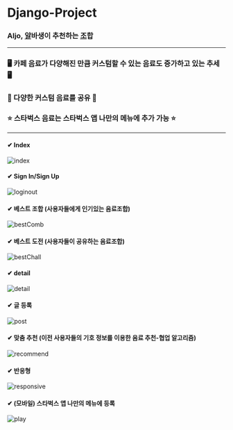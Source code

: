 Django-Project
===================
### Aljo, <u>알</u>바생이 추천하는 <u>조</u>합
<hr>

### 🖥 카페 음료가 다양해진 만큼 커스텀할 수 있는 음료도 증가하고 있는 추세 🖥<br>
### 📱 다양한 커스텀 음료를 공유 📱<br>
### ⭐ 스타벅스 음료는 스타벅스 앱 나만의 메뉴에 추가 가능 ⭐<br>
<hr>

#### ✔ Index<br>
![index](https://user-images.githubusercontent.com/64389162/118398791-27db5500-b695-11eb-9a64-729b0540b9ca.gif)
<br>

#### ✔ Sign In/Sign Up<br>
![loginout](https://user-images.githubusercontent.com/64389162/118398970-d8e1ef80-b695-11eb-903d-feab608fd4b4.gif)
<br>

#### ✔ 베스트 조합 (사용자들에게 인기있는 음료조합)<br>
![bestComb](https://user-images.githubusercontent.com/64389162/118398809-332e8080-b695-11eb-8147-faa2ff65ea02.gif)
<br>

#### ✔ 베스트 도전 (사용자들이 공유하는 음료조합)<br>
![bestChall](https://user-images.githubusercontent.com/64389162/118398819-3b86bb80-b695-11eb-9155-7c481a3a43f3.gif)
<br>

#### ✔ detail<br>
![detail](https://user-images.githubusercontent.com/64389162/118398841-49d4d780-b695-11eb-9ef1-c05c6d9fcc2d.gif)
<br>

#### ✔ 글 등록<br>
![post](https://user-images.githubusercontent.com/64389162/118398833-42adc980-b695-11eb-9360-fb19f4275149.gif)
<br>

#### ✔ 맞춤 추천 (이전 사용자들의 기호 정보를 이용한 음료 추천-협업 알고리즘)<br>
![recommend](https://user-images.githubusercontent.com/64389162/118398973-e008fd80-b695-11eb-85e3-3613956a67f0.gif)
<br>

#### ✔ 반응형<br>
![responsive](https://user-images.githubusercontent.com/64389162/118398976-e9926580-b695-11eb-87be-77edf8f67201.gif)
<br>

#### ✔ (모바일) 스타벅스 앱 나만의 메뉴에 등록
![play](https://user-images.githubusercontent.com/64389162/118400128-4d6b5d00-b69b-11eb-9610-892dea323a9d.gif)

